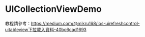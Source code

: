 # UICollectionViewDemo
教程請參考：https://medium.com/@mikru168/ios-uirefreshcontrol-uitableview下拉載入資料-40bc6cad1693
